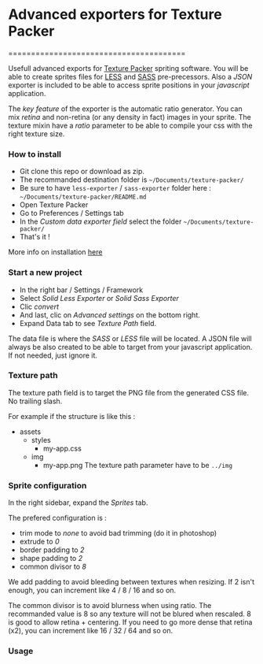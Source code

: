 # Advanced exporters for Texture Packer
=======================================

Usefull advanced exports for [Texture Packer](https://www.codeandweb.com/texturepacker) spriting software. You will be able to create sprites files for [LESS](http://lesscss.org/) and [SASS](http://sass-lang.com/) pre-precessors. Also a *JSON* exporter is included to be able to access sprite positions in your *javascript* application.

The *key feature* of the exporter is the automatic ratio generator. You can mix *retina* and non-retina (or any density in fact) images in your sprite. The texture mixin have a *ratio* parameter to be able to compile your css with the right texture size.


### How to install

- Git clone this repo or download as zip.
- The recommanded destination folder is `~/Documents/texture-packer/`
- Be sure to have `less-exporter` / `sass-exporter` folder here : `~/Documents/texture-packer/README.md`
- Open Texture Packer
- Go to Preferences / Settings tab
- In the *Custom data exporter field* select the folder `~/Documents/texture-packer/`
- That's it !

More info on installation [here](https://www.codeandweb.com/texturepacker/documentation)


### Start a new project

- In the right bar / Settings / Framework
- Select *Solid Less Exporter* or *Solid Sass Exporter*
- Clic *convert*
- And last, clic on *Advanced settings* on the bottom right.
- Expand Data tab to see *Texture Path* field.

The data file is where the *SASS* or *LESS* file will be located.
A JSON file will always be also created to be able to target from your javascript application. If not needed, just ignore it.


### Texture path

The texture path field is to target the PNG file from the generated CSS file. No trailing slash.

For example if the structure is like this :
- assets
    - styles
        - my-app.css
    - img
        - my-app.png
The texture path parameter have to be `../img`


### Sprite configuration

In the right sidebar, expand the *Sprites* tab.

The prefered configuration is :
- trim mode to *none* to avoid bad trimming (do it in photoshop)
- extrude to *0*
- border padding to *2*
- shape padding to *2*
- common divisor to *8*

We add padding to avoid bleeding between textures when resizing. If 2 isn't enough, you can increment like 4 / 8 / 16 and so on.

The common divisor is to avoid blurness when using ratio. The recommanded value is 8 so any texture will not be blured when rescaled. 8 is good to allow retina + centering. If you need to go more dense that retina (x2), you can increment like 16 / 32 / 64 and so on.



### Usage


